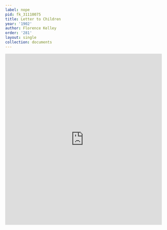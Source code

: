 ```yaml
---
label: nope
pid: fk_31110075
title: Letter to Children
year: '1902'
author: Florence Kelley
order: '281'
layout: single
collection: documents
---
```

<iframe src="https://northwestern.app.box.com/embed/s/3ft9ma0qag3fkydru74rs86duf2rrfmu?sortColumn=date&view=list" width="100%" height="550" frameborder="0" allowfullscreen webkitallowfullscreen msallowfullscreen></iframe>
